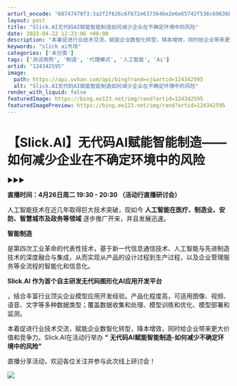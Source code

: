 ```yaml
---
arturl_encode: "6874747073:3a2f2f626c6f672e6373646e2e6e65742f536c69636b41492f:61727469636c652f64657461696c732f313234333432353935"
layout: post
title: "Slick.AI无代码AI赋能智能制造如何减少企业在不确定环境中的风险"
date: 2022-04-22 12:23:06 +08:00
description: "本着促进行业技术交流，赋能企业数智化转型，降本增效，同时给企业带来更大价值和竞争力。Slick.AI"
keywords: "slick ai市场"
categories: ['未分类']
tags: ['测试用例', '制造', '代理模式', '人工智能', 'Ai']
artid: "124342595"
image:
  path: https://api.vvhan.com/api/bing?rand=sj&artid=124342595
  alt: "Slick.AI无代码AI赋能智能制造如何减少企业在不确定环境中的风险"
render_with_liquid: false
featuredImage: https://bing.ee123.net/img/rand?artid=124342595
featuredImagePreview: https://bing.ee123.net/img/rand?artid=124342595
---
```


# 【Slick.AI】无代码AI赋能智能制造——如何减少企业在不确定环境中的风险

►►►

**直播时间：4月26日周二 19:30 - 20:30 （活动行直播研讨会）**

人工智能技术在近几年取得巨大技术突破，现如今
**人工智能在医疗、制造业、安防、智慧城市及政务等领域**
逐步推广开来，并且发展迅速。

**智能制造**

是第四次工业革命的代表性技术，基于新一代信息通信技术、人工智能与先进制造技术的深度融合与集成，从而实现从产品的设计过程到生产过程，以及企业管理服务等全流程的智能化和信息化。

**Slick.AI**
**作为首个自主研发无代码图形化AI应用开发平台**

，结合丰富行业顶尖企业模型应用开发经验。产品化程度高，可适用图像、视频、语音、文字等多种数据类型；覆盖数据收集和处理、模型训练和优化、模型部署和监测。

本着促进行业技术交流，赋能企业数智化转型，降本增效，同时给企业带来更大价值和竞争力。Slick.AI在活动行举办
**“**
**无代码AI赋能智能制造-如何减少不确定环境中的风险”**

直播分享活动，欢迎各位关注并参与此次线上研讨会！

![](https://i-blog.csdnimg.cn/blog_migrate/7737a5fd389afe7d70091b4f65285857.png)
